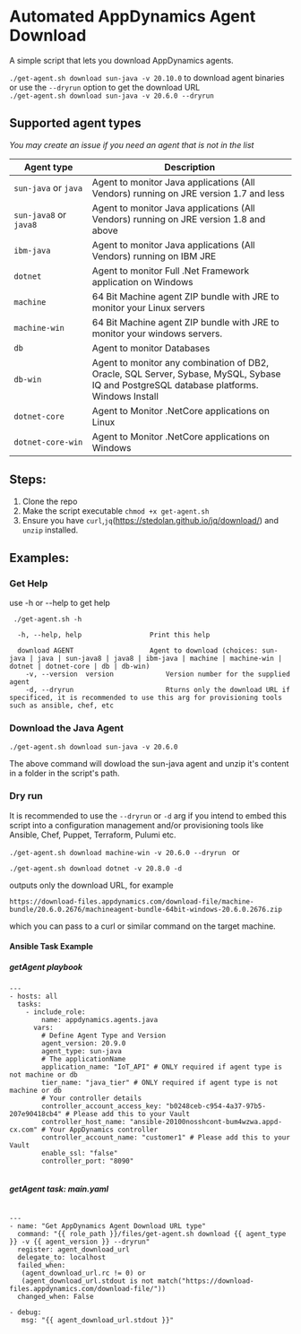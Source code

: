 # Automated AppDynamics Agent Download 

A simple script that lets you download AppDynamics agents.

`./get-agent.sh download sun-java -v 20.10.0` to download agent binaries <br>
or use the `--dryrun` option to get the download URL <br>
`./get-agent.sh download sun-java -v 20.6.0 --dryrun`

## Supported agent types

*You may create an issue if you need an agent that is not in the list* 

|  <img width="200"/>  Agent type              | Description |
|--|--|
|             `sun-java`   or     `java`  | Agent to monitor Java applications (All Vendors) running on JRE version 1.7 and less |
| `sun-java8`   or     `java8`   | Agent to monitor Java applications (All Vendors) running on JRE version 1.8 and above |
|`ibm-java` | Agent to monitor Java applications (All Vendors) running on IBM JRE |
|`dotnet` | Agent to monitor Full .Net Framework application on Windows |
|`machine` | 64 Bit Machine agent ZIP bundle with JRE to monitor your Linux servers |
|`machine-win` | 64 Bit Machine agent ZIP bundle with JRE to monitor your windows servers. |
|`db` | Agent to monitor Databases|
|`db-win` | Agent to monitor any combination of DB2, Oracle, SQL Server, Sybase, MySQL, Sybase IQ and PostgreSQL database platforms. Windows Install|
|`dotnet-core` | Agent to Monitor .NetCore applications on Linux|
|`dotnet-core-win` | Agent to Monitor .NetCore applications on Windows |


## Steps: 

1. Clone the repo 
2. Make the script executable `chmod +x get-agent.sh`
3. Ensure you have `curl`,`jq`(https://stedolan.github.io/jq/download/) and `unzip` installed.

## Examples:

### Get Help 
 
 use -h or --help to get help 
 
 ` ./get-agent.sh -h`
 
````Usage: get-agent.sh [OPTIONS...]
  -h, --help, help                 Print this help

  download AGENT                   Agent to download (choices: sun-java | java | sun-java8 | java8 | ibm-java | machine | machine-win | dotnet | dotnet-core | db | db-win)
    -v, --version  version             Version number for the supplied agent
    -d, --dryrun                       Rturns only the download URL if specificed, it is recommended to use this arg for provisioning tools such as ansible, chef, etc
`````

### Download the Java Agent 

`./get-agent.sh download sun-java -v 20.6.0 `

The above command will dowload the sun-java agent and unzip it's content in a folder in the script's path. 


### Dry run 

It is recommended to use the `--dryrun` or `-d` arg if you intend to embed this script into a configuration management and/or provisioning tools like Ansible, Chef, Puppet, Terraform, Pulumi etc. 

`./get-agent.sh download machine-win -v 20.6.0 --dryrun ` or

`./get-agent.sh download dotnet -v 20.8.0 -d `

outputs only the download URL, for example

`https://download-files.appdynamics.com/download-file/machine-bundle/20.6.0.2676/machineagent-bundle-64bit-windows-20.6.0.2676.zip`

which you can pass to a curl or similar command on the target machine. 

####  Ansible Task Example 

##### getAgent playbook 
````
---
- hosts: all
  tasks:
    - include_role:
        name: appdynamics.agents.java
      vars:
        # Define Agent Type and Version 
        agent_version: 20.9.0
        agent_type: sun-java
        # The applicationName
        application_name: "IoT_API" # ONLY required if agent type is not machine or db
        tier_name: "java_tier" # ONLY required if agent type is not machine or db
        # Your controller details 
        controller_account_access_key: "b0248ceb-c954-4a37-97b5-207e90418cb4" # Please add this to your Vault 
        controller_host_name: "ansible-20100nosshcont-bum4wzwa.appd-cx.com" # Your AppDynamics controller 
        controller_account_name: "customer1" # Please add this to your Vault 
        enable_ssl: "false"
        controller_port: "8090"
        
````

##### getAgent task: main.yaml 

````

---
- name: "Get AppDynamics Agent Download URL type"
  command: "{{ role_path }}/files/get-agent.sh download {{ agent_type }} -v {{ agent_version }} --dryrun"
  register: agent_download_url
  delegate_to: localhost
  failed_when:
   (agent_download_url.rc != 0) or 
   (agent_download_url.stdout is not match("https://download-files.appdynamics.com/download-file/"))
  changed_when: False

- debug: 
   msg: "{{ agent_download_url.stdout }}"
   
````





